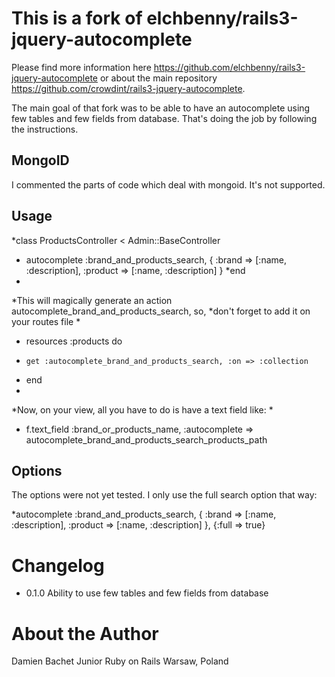 # This is a fork of elchbenny/rails3-jquery-autocomplete
Please find more information here https://github.com/elchbenny/rails3-jquery-autocomplete or about the main repository https://github.com/crowdint/rails3-jquery-autocomplete.

The main goal of that fork was to be able to have an autocomplete using few tables and few fields from database. That's doing the job by following the instructions.

## MongoID
I commented the parts of code which deal with mongoid. It's not supported.

## Usage

*class ProductsController < Admin::BaseController
*  autocomplete :brand_and_products_search, { :brand => [:name, :description], :product => [:name, :description]  }
*end
*
*This will magically generate an action autocomplete_brand_and_products_search, so, 
*don't forget to add it on your routes file
*
*  resources :products do
*     get :autocomplete_brand_and_products_search, :on => :collection
*  end
*
*Now, on your view, all you have to do is have a text field like:
*
*  f.text_field :brand_or_products_name, :autocomplete => autocomplete_brand_and_products_search_products_path

## Options
The options were not yet tested. I only use the full search option that way:

*autocomplete :brand_and_products_search, { :brand => [:name, :description], :product => [:name, :description]  }, {:full => true}

# Changelog

* 0.1.0 Ability to use few tables and few fields from database

# About the Author
Damien Bachet
Junior Ruby on Rails
Warsaw, Poland